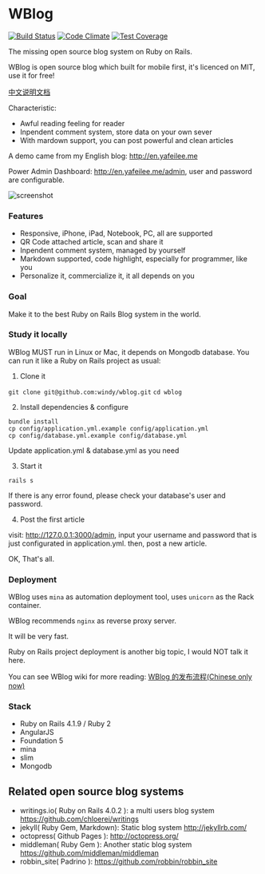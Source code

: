 WBlog
=======
[![Build Status](https://travis-ci.org/windy/wblog.svg?branch=master)](https://travis-ci.org/windy/wblog)
[![Code Climate](https://codeclimate.com/github/windy/wblog.png)](https://codeclimate.com/github/windy/wblog)
[![Test Coverage](https://codeclimate.com/github/windy/wblog/coverage.png)](https://codeclimate.com/github/windy/wblog)

The missing open source blog system on Ruby on Rails.

WBlog is open source blog which built for mobile first, it's licenced on MIT, use it for free!

[中文说明文档](/README.zh-CN.md)

Characteristic:

* Awful reading feeling for reader
* Inpendent comment system, store data on your own sever
* With mardown support, you can post powerful and clean articles

A demo came from my English blog: <http://en.yafeilee.me>

Power Admin Dashboard: <http://en.yafeilee.me/admin>, user and password are configurable.

![screenshot](https://github.com/windy/wblog/raw/master/doc/wblog.gif)


### Features

* Responsive, iPhone, iPad, Notebook, PC, all are supported
* QR Code attached article, scan and share it
* Inpendent comment system, managed by yourself
* Markdown supported, code highlight, especially for programmer, like you
* Personalize it, commercialize it, it all depends on you

### Goal

Make it to the best Ruby on Rails Blog system in the world.

### Study it locally

WBlog MUST run in Linux or Mac, it depends on Mongodb database. You can run it like a Ruby on Rails project as usual:

1. Clone it

  `git clone git@github.com:windy/wblog.git`
  `cd wblog `

2. Install dependencies & configure

  ```shell
  bundle install
  cp config/application.yml.example config/application.yml
  cp config/database.yml.example config/database.yml
  ```

  Update application.yml & database.yml as you need

3. Start it

  ```shell
  rails s
  ```

  If there is any error found, please check your database's user and password.

4. Post the first article

  visit: http://127.0.0.1:3000/admin, input your username and password that is just configurated in application.yml.
  then, post a new article.

OK, That's all.

### Deployment

WBlog uses `mina` as automation deployment tool, uses `unicorn` as the Rack container.

WBlog recommends `nginx` as reverse proxy server.

It will be very fast.

Ruby on Rails project deployment is another big topic, I would NOT talk it here.

You can see WBlog wiki for more reading: [WBlog 的发布流程(Chinese only now)](https://github.com/windy/wblog/wiki)

### Stack

* Ruby on Rails 4.1.9 / Ruby 2
* AngularJS
* Foundation 5
* mina
* slim
* Mongodb


## Related open source blog systems

* writings.io( Ruby on Rails 4.0.2 ): a multi users blog system <https://github.com/chloerei/writings>
* jekyll( Ruby Gem, Markdown): Static blog system <http://jekyllrb.com/>
* octopress( Github Pages ): <http://octopress.org/>
* middleman( Ruby Gem ): Another static blog system <https://github.com/middleman/middleman>
* robbin_site( Padrino ): <https://github.com/robbin/robbin_site>
